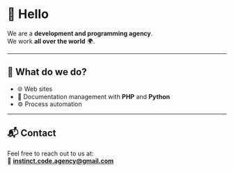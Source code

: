 # 👋 Hello

We are a **development and programming agency**.  
We work **all over the world** 🌍.

---

## 💼 What do we do?

- 🌐 Web sites  
- 📄 Documentation management with **PHP** and **Python**  
- ⚙️ Process automation  

---

## 📬 Contact

Feel free to reach out to us at:  
📧 **instinct.code.agency@gmail.com**
